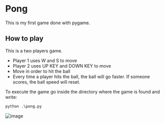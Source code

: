 # Pong

This is my first game done with pygame.

## How to play

This is a two players game.

- Player 1 uses W and S to move
- Player 2 uses UP KEY and DOWN KEY to move
- Move in order to hit the ball
- Every time a player hits the ball, the ball will go faster. If someone scores, the ball speed will reset.

To execute the game go inside the directory where the game is found and write:
```python
python .\pong.py
```

![image](https://user-images.githubusercontent.com/72969479/226143863-580807b3-16f9-4af8-a740-6d6c264f464e.png)
